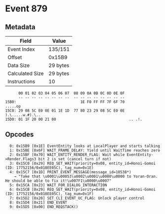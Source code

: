 # Event 879

## Metadata

| Field           | Value    |
|-----------------|----------|
| Event Index     | 135/151  |
| Offset          | 0x15B9   |
| Data Size       | 29 bytes |
| Calculated Size | 29 bytes |
| Instructions    | 10       |

```
      00 01 02 03 04 05 06 07  08 09 0A 0B 0C 0D 0E 0F
      -- -- -- -- -- -- -- --  -- -- -- -- -- -- -- --
15B0:                             1E F0 FF FF 7F 6F 70           .....op
15C0: 29 08 5C E0 0E 01 1E 1D  77 80 23 29 08 5C E0 0E  ).\.....w.#).\..
15D0: 01 1F 20 00 21 00                                 .. .!.          
```

## Opcodes

```
  0: 0x15B9 [0x1E] EventEntity looks at LocalPlayer and starts talking
  1: 0x15BE [0x6F] WAIT_FRAME_DELAY: Yield until WaitTime reaches zero
  2: 0x15BF [0x70] WAIT_ENTITY_RENDER_FLAG: Wait while EventEntity->Render.Flags3 bit 2 is set (cancel turn if not)
  3: 0x15C0 [0x29] REQ_SET_WAIT(priority=0x08, entity_id=Honoi-Gomoi (ID: 17752156/0x010EE05C), tag_num=0x1E)
  4: 0x15C7 [0x1D] PRINT_EVENT_MESSAGE(message_id=10538*)
    → "Take that \u0001\u00053\u0002\u0001\u0000\u0000 to Yoran-Oran. He should be able to fix it!\u007F1\u0000\u0007"
  5: 0x15CA [0x23] WAIT_FOR_DIALOG_INTERACTION
  6: 0x15CB [0x29] REQ_SET_WAIT(priority=0x08, entity_id=Honoi-Gomoi (ID: 17752156/0x010EE05C), tag_num=0x1F)
  7: 0x15D2 [0x20] SET_CLI_EVENT_UC_FLAG: Unlock player control
  8: 0x15D4 [0x21] END_EVENT
  9: 0x15D5 [0x00] END_REQSTACK()
```
